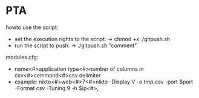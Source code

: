 # PTA
howto use the script:
- set the execution rights to the script:
  -> chmod +x ./gitpush.sh
- run the script to push:
  -> ./gitpush.sh "comment"
  
modules.cfg:
- name<#>application type<#>number of columns in csv<#>command<#>csv delimiter
- example:
  nikto<#>web<#>7<#>nikto -Display V -o tmp.csv -port $port -Format csv -Tuning 9 -h $ip<#>,


